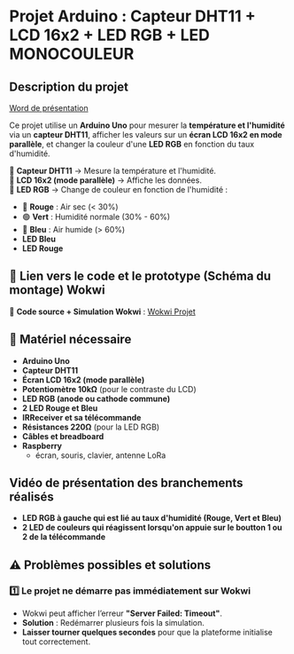 # Projet Arduino : Capteur DHT11 + LCD 16x2 + LED RGB + LED MONOCOULEUR

## Description du projet

[Word de présentation](https://auvencecom-my.sharepoint.com/:w:/g/personal/nicolas_delahaie_ynov_com/EWxNXPk6Hf5GhAFUDsCuzskBGGFIuqWOAZh5HHxPKcpJHA?e=mTtp2u)

Ce projet utilise un **Arduino Uno** pour mesurer la **température et l'humidité** via un **capteur DHT11**, afficher les valeurs sur un **écran LCD 16x2 en mode parallèle**, et changer la couleur d'une **LED RGB** en fonction du taux d'humidité.

🔹 **Capteur DHT11** → Mesure la température et l'humidité.  
🔹 **LCD 16x2 (mode parallèle)** → Affiche les données.  
🔹 **LED RGB** → Change de couleur en fonction de l'humidité :

- 🔴 **Rouge** : Air sec (< 30%)
- 🟢 **Vert** : Humidité normale (30% - 60%)
- 🔵 **Bleu** : Air humide (> 60%)
- **LED Bleu**
- **LED Rouge**

## 🔗 Lien vers le code et le prototype (Schéma du montage) Wokwi

🔗 **Code source + Simulation Wokwi** : [Wokwi Projet](https://wokwi.com/projects/422783187973623809)

## 📌 Matériel nécessaire

- **Arduino Uno**
- **Capteur DHT11**
- **Écran LCD 16x2 (mode parallèle)**
- **Potentiomètre 10kΩ** (pour le contraste du LCD)
- **LED RGB (anode ou cathode commune)**
- **2 LED Rouge et Bleu**
- **IRReceiver et sa télécommande**
- **Résistances 220Ω** (pour la LED RGB)
- **Câbles et breadboard**
- **Raspberry**
  - écran, souris, clavier, antenne LoRa

## Vidéo de présentation des branchements réalisés

- **LED RGB à gauche qui est lié au taux d'humidité (Rouge, Vert et Bleu)**
- **2 LED de couleurs qui réagissent lorsqu'on appuie sur le boutton 1 ou 2 de la télécommande**

## ⚠️ Problèmes possibles et solutions

### 1️⃣ **Le projet ne démarre pas immédiatement sur Wokwi**

- Wokwi peut afficher l’erreur **"Server Failed: Timeout"**.
- **Solution** : Redémarrer plusieurs fois la simulation.
- **Laisser tourner quelques secondes** pour que la plateforme initialise tout correctement.
